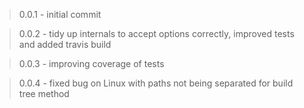 >0.0.1 - initial commit

>0.0.2 - tidy up internals to accept options correctly, improved tests and added travis build

>0.0.3 - improving coverage of tests

>0.0.4 - fixed bug on Linux with paths not being separated for build tree method



